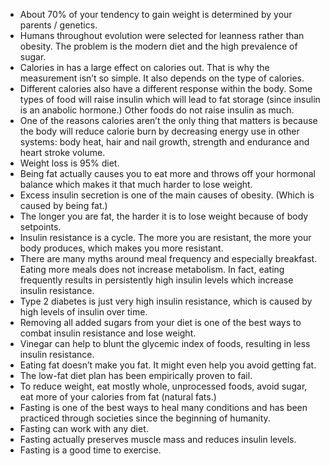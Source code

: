 * About 70% of your tendency to gain weight is determined by your parents / genetics.
* Humans throughout evolution were selected for leanness rather than obesity. The problem is the modern diet and the high prevalence of sugar.
* Calories in has a large effect on calories out. That is why the measurement isn’t so simple. It also depends on the type of calories.
* Different calories also have a different response within the body. Some types of food will raise insulin which will lead to fat storage (since insulin is an anabolic hormone.) Other foods do not raise insulin as much.
* One of the reasons calories aren’t the only thing that matters is because the body will reduce calorie burn by decreasing energy use in other systems: body heat, hair and nail growth, strength and endurance and heart stroke volume.
* Weight loss is 95% diet.
* Being fat actually causes you to eat more and throws off your hormonal balance which makes it that much harder to lose weight.
* Excess insulin secretion is one of the main causes of obesity. (Which is caused by being fat.)
* The longer you are fat, the harder it is to lose weight because of body setpoints.
* Insulin resistance is a cycle. The more you are resistant, the more your body produces, which makes you more resistant.
* There are many myths around meal frequency and especially breakfast. Eating more meals does not increase metabolism. In fact, eating frequently results in persistently high insulin levels which increase insulin resistance.
* Type 2 diabetes is just very high insulin resistance, which is caused by high levels of insulin over time.
* Removing all added sugars from your diet is one of the best ways to combat insulin resistance and lose weight.
* Vinegar can help to blunt the glycemic index of foods, resulting in less insulin resistance.
* Eating fat doesn’t make you fat. It might even help you avoid getting fat.
* The low-fat diet plan has been empirically proven to fail.
* To reduce weight, eat mostly whole, unprocessed foods, avoid sugar, eat more of your calories from fat (natural fats.)
* Fasting is one of the best ways to heal many conditions and has been practiced through societies since the beginning of humanity.
* Fasting can work with any diet.
* Fasting actually preserves muscle mass and reduces insulin levels.
* Fasting is a good time to exercise.